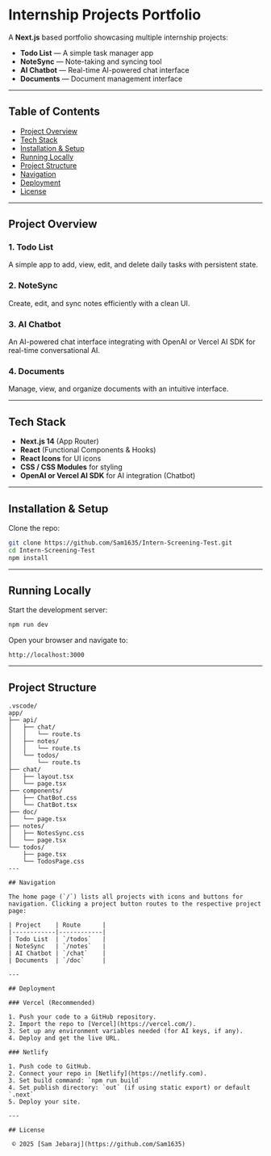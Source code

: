 
# Internship Projects Portfolio

A **Next.js** based portfolio showcasing multiple internship projects:

- **Todo List** — A simple task manager app  
- **NoteSync** — Note-taking and syncing tool  
- **AI Chatbot** — Real-time AI-powered chat interface  
- **Documents** — Document management interface  

---

## Table of Contents

- [Project Overview](#project-overview)  
- [Tech Stack](#tech-stack)  
- [Installation & Setup](#installation--setup)  
- [Running Locally](#running-locally)  
- [Project Structure](#project-structure)  
- [Navigation](#navigation)  
- [Deployment](#deployment)  
- [License](#license)  

---

## Project Overview

### 1. Todo List  
A simple app to add, view, edit, and delete daily tasks with persistent state.

### 2. NoteSync  
Create, edit, and sync notes efficiently with a clean UI.

### 3. AI Chatbot  
An AI-powered chat interface integrating with OpenAI or Vercel AI SDK for real-time conversational AI.

### 4. Documents  
Manage, view, and organize documents with an intuitive interface.

---

## Tech Stack

- **Next.js 14** (App Router)  
- **React** (Functional Components & Hooks)  
- **React Icons** for UI icons  
- **CSS / CSS Modules** for styling  
- **OpenAI or Vercel AI SDK** for AI integration (Chatbot)  

---

## Installation & Setup

Clone the repo:

```bash
git clone https://github.com/Sam1635/Intern-Screening-Test.git
cd Intern-Screening-Test
npm install
```

---

## Running Locally

Start the development server:

```bash
npm run dev
```

Open your browser and navigate to:

```
http://localhost:3000
```

---

## Project Structure

```
.vscode/
app/
├── api/
│   ├── chat/
│   │   └── route.ts
│   ├── notes/
│   │   └── route.ts
│   └── todos/
│       └── route.ts
├── chat/
│   ├── layout.tsx
│   └── page.tsx
├── components/
│   ├── ChatBot.css
│   └── ChatBot.tsx
├── doc/
│   └── page.tsx
├── notes/
│   ├── NotesSync.css
│   └── page.tsx
└── todos/
    ├── page.tsx
    └── TodosPage.css
---

## Navigation

The home page (`/`) lists all projects with icons and buttons for navigation. Clicking a project button routes to the respective project page:

| Project    | Route      | 
|------------|------------|
| Todo List  | `/todos`   | 
| NoteSync   | `/notes`   | 
| AI Chatbot | `/chat`    | 
| Documents  | `/doc`     | 

---

## Deployment

### Vercel (Recommended)

1. Push your code to a GitHub repository.
2. Import the repo to [Vercel](https://vercel.com/).
3. Set up any environment variables needed (for AI keys, if any).
4. Deploy and get the live URL.

### Netlify

1. Push code to GitHub.
2. Connect your repo in [Netlify](https://netlify.com).
3. Set build command: `npm run build`
4. Set publish directory: `out` (if using static export) or default `.next`
5. Deploy your site.

---

## License

 © 2025 [Sam Jebaraj](https://github.com/Sam1635)
